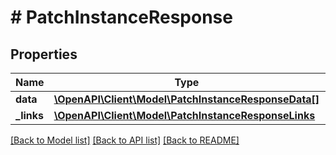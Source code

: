 # # PatchInstanceResponse

## Properties

Name | Type | Description | Notes
------------ | ------------- | ------------- | -------------
**data** | [**\OpenAPI\Client\Model\PatchInstanceResponseData[]**](PatchInstanceResponseData.md) |  |
**_links** | [**\OpenAPI\Client\Model\PatchInstanceResponseLinks**](PatchInstanceResponseLinks.md) |  |

[[Back to Model list]](../../README.md#models) [[Back to API list]](../../README.md#endpoints) [[Back to README]](../../README.md)
